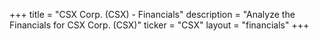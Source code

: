 +++
title = "CSX Corp. (CSX) - Financials"
description = "Analyze the Financials for CSX Corp. (CSX)"
ticker = "CSX"
layout = "financials"
+++


